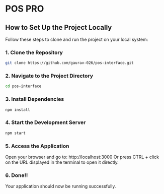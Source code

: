 # POS PRO

## How to Set Up the Project Locally  

Follow these steps to clone and run the project on your local system:  

### 1. Clone the Repository  
```bash  
git clone https://github.com/gaurav-026/pos-interface.git  
```

### 2.  Navigate to the Project Directory
```bash  
cd pos-interface  
```

### 3.  Install Dependencies
```bash  
npm install  
```

### 4.  Start the Development Server
```bash  
npm start
```

### 5.   Access the Application
Open your browser and go to:
http://localhost:3000
Or press CTRL + click on the URL displayed in the terminal to open it directly.

### 6. Done!!
Your application should now be running successfully.